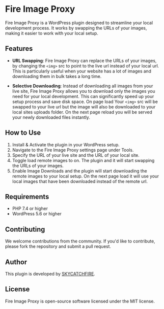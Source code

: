 # Fire Image Proxy

Fire Image Proxy is a WordPress plugin designed to streamline your local development process. It works by swapping the URLs of your images, making it easier to work with your local setup.

## Features

- **URL Swapping**: Fire Image Proxy can replace the URLs of your images, by changing the `<img>` src to point to the live url instead of your local url. This is particularly useful when your website has a lot of images and downloading them in bulk takes a long time.

- **Selective Downloading**: Instead of downloading all images from your live site, Fire Image Proxy allows you to download only the images you need for your local development. This can significantly speed up your setup process and save disk space. On page load Your `<img>` src will be swapped to your live url but the image will also be downloaded to your local sites uploads folder. On the next page reload you will be served your newly downloaded files instantly.

## How to Use

1. Install & Activate the plugin in your WordPress setup.
2. Navigate to the Fire Image Proxy settings page under Tools.
3. Specify the URL of your live site and the URL of your local site.
4. Toggle load remote images to on. The plugin and it will start swapping the URLs of your images.
5. Enable Image Downloads and the plugin will start downloading the remote images to your local setup. On the next page load it will use your local images that have been downloaded instead of the remote url.

## Requirements

- PHP 7.4 or higher
- WordPress 5.6 or higher

## Contributing

We welcome contributions from the community. If you'd like to contribute, please fork the repository and submit a pull request.

## Author

This plugin is developed by [SKYCATCHFIRE](https://www.skycatchfire.com/).

## License

Fire Image Proxy is open-source software licensed under the MIT license.
